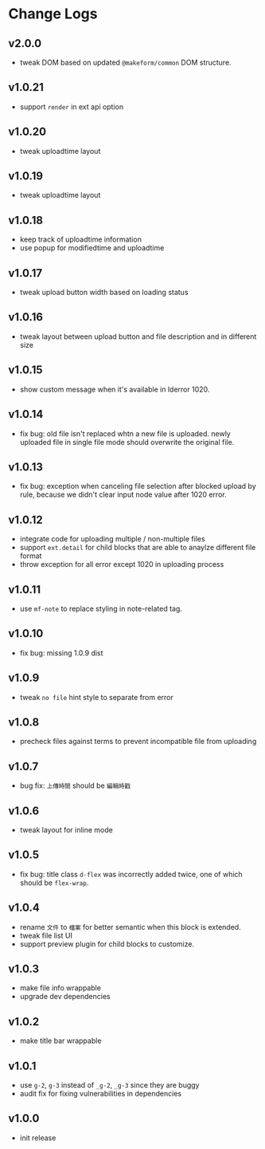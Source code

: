 # Change Logs

## v2.0.0

 - tweak DOM based on updated `@makeform/common` DOM structure.


## v1.0.21

 - support `render` in ext api option


## v1.0.20

 - tweak uploadtime layout


## v1.0.19

 - tweak uploadtime layout


## v1.0.18

 - keep track of uploadtime information
 - use popup for modifiedtime and uploadtime


## v1.0.17

 - tweak upload button width based on loading status


## v1.0.16

 - tweak layout between upload button and file description and in different size


## v1.0.15

 - show custom message when it's available in lderror 1020.


## v1.0.14

 - fix bug: old file isn't replaced whtn a new file is uploaded. newly uploaded file in single file mode should overwrite the original file.


## v1.0.13

 - fix bug: exception when canceling file selection after blocked upload by rule, because we didn't clear input node value after 1020 error.


## v1.0.12

 - integrate code for uploading multiple / non-multiple files
 - support `ext.detail` for child blocks that are able to anaylze different file format
 - throw exception for all error except 1020 in uploading process


## v1.0.11

 - use `mf-note` to replace styling in note-related tag.


## v1.0.10

 - fix bug: missing 1.0.9 dist 


## v1.0.9

 - tweak `no file` hint style to separate from error


## v1.0.8

 - precheck files against terms to prevent incompatible file from uploading


## v1.0.7

 - bug fix: `上傳時間` should be `編輯時戳`


## v1.0.6

 - tweak layout for inline mode


## v1.0.5

 - fix bug: title class `d-flex` was incorrectly added twice, one of which should be `flex-wrap`.


## v1.0.4

 - rename `文件` to `檔案` for better semantic when this block is extended.
 - tweak file list UI
 - support preview plugin for child blocks to customize.


## v1.0.3

 - make file info wrappable
 - upgrade dev dependencies


## v1.0.2

 - make title bar wrappable


## v1.0.1

 - use `g-2`, `g-3` instead of `_g-2`, `_g-3` since they are buggy
 - audit fix for fixing vulnerabilities in dependencies


## v1.0.0

 - init release

